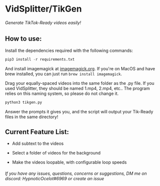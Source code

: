 # VidSplitter/TikGen
###### Generate TikTok-Ready videos easily!


## How to use:
Install the dependencies required with the following commands:

```python
pip3 install -r requirements.txt
```

And install imagemagick at [imagemagick.org](https://imagemagick.org/script/download.php).
If you're on MacOS and have brew installed, you can just run `brew install imagemagick`.

Drag your equally-spaced videos into the same folder as the .py file. If you used VidSplitter, they should be named 1.mp4, 2.mp4, etc..
The program relies on this naming system, so please do not change it.

```python
python3 tikgen.py
```
Answer the prompts it gives you, and the script will output your Tik-Ready files in the same directory!

## Current Feature List:


- Add subtext to the videos

- Select a folder of videos for the background

- Make the videos loopable, with configurable loop speeds


###### If you have any issues, questions, concerns or suggestions, DM me on discord: HypnoticOcelot#6969 or create an issue
